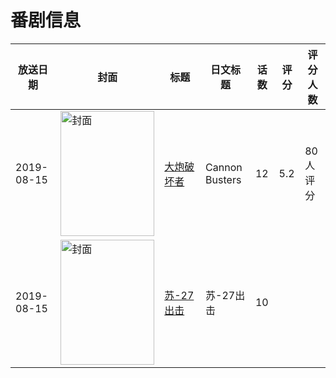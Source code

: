 # 番剧信息

|放送日期|封面|标题|日文标题|话数|评分|评分人数|
|---|---|---|---|---|---|---|
|2019-08-15|<img src="//lain.bgm.tv/pic/cover/c/2a/ff/186447_Jqexu.jpg" alt="封面" style="width:150px;height:200px;object-fit:cover;">|[大炮破坏者](https://bangumi.tv/subject/186447)|Cannon Busters|12|5.2|80人评分|
|2019-08-15|<img src="//lain.bgm.tv/pic/cover/c/14/b4/308830_fJm1V.jpg" alt="封面" style="width:150px;height:200px;object-fit:cover;">|[苏-27出击](https://bangumi.tv/subject/308830)|苏-27出击|10|||
